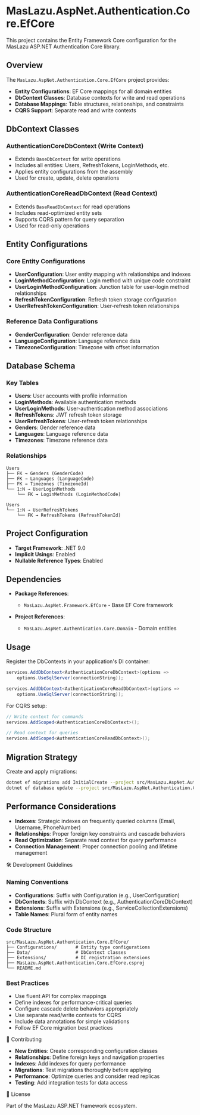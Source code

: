 # MasLazu.AspNet.Authentication.Core.EfCore

This project contains the Entity Framework Core configuration for the MasLazu ASP.NET Authentication Core library.

## Overview

The `MasLazu.AspNet.Authentication.Core.EfCore` project provides:

- **Entity Configurations**: EF Core mappings for all domain entities
- **DbContext Classes**: Database contexts for write and read operations
- **Database Mappings**: Table structures, relationships, and constraints
- **CQRS Support**: Separate read and write contexts

## DbContext Classes

### AuthenticationCoreDbContext (Write Context)

- Extends `BaseDbContext` for write operations
- Includes all entities: Users, RefreshTokens, LoginMethods, etc.
- Applies entity configurations from the assembly
- Used for create, update, delete operations

### AuthenticationCoreReadDbContext (Read Context)

- Extends `BaseReadDbContext` for read operations
- Includes read-optimized entity sets
- Supports CQRS pattern for query separation
- Used for read-only operations

## Entity Configurations

### Core Entity Configurations

- **UserConfiguration**: User entity mapping with relationships and indexes
- **LoginMethodConfiguration**: Login method with unique code constraint
- **UserLoginMethodConfiguration**: Junction table for user-login method relationships
- **RefreshTokenConfiguration**: Refresh token storage configuration
- **UserRefreshTokenConfiguration**: User-refresh token relationships

### Reference Data Configurations

- **GenderConfiguration**: Gender reference data
- **LanguageConfiguration**: Language reference data
- **TimezoneConfiguration**: Timezone with offset information

## Database Schema

### Key Tables

- **Users**: User accounts with profile information
- **LoginMethods**: Available authentication methods
- **UserLoginMethods**: User-authentication method associations
- **RefreshTokens**: JWT refresh token storage
- **UserRefreshTokens**: User-refresh token relationships
- **Genders**: Gender reference data
- **Languages**: Language reference data
- **Timezones**: Timezone reference data

### Relationships

```
Users
├── FK → Genders (GenderCode)
├── FK → Languages (LanguageCode)
├── FK → Timezones (TimezoneId)
└── 1:N → UserLoginMethods
    └── FK → LoginMethods (LoginMethodCode)

Users
└── 1:N → UserRefreshTokens
    └── FK → RefreshTokens (RefreshTokenId)
```

## Project Configuration

- **Target Framework**: .NET 9.0
- **Implicit Usings**: Enabled
- **Nullable Reference Types**: Enabled

## Dependencies

- **Package References**:

  - `MasLazu.AspNet.Framework.EfCore` - Base EF Core framework

- **Project References**:
  - `MasLazu.AspNet.Authentication.Core.Domain` - Domain entities

## Usage

Register the DbContexts in your application's DI container:

```csharp
services.AddDbContext<AuthenticationCoreDbContext>(options =>
    options.UseSqlServer(connectionString));

services.AddDbContext<AuthenticationCoreReadDbContext>(options =>
    options.UseSqlServer(connectionString));
```

For CQRS setup:

```csharp
// Write context for commands
services.AddScoped<AuthenticationCoreDbContext>();

// Read context for queries
services.AddScoped<AuthenticationCoreReadDbContext>();
```

## Migration Strategy

Create and apply migrations:

```bash
dotnet ef migrations add InitialCreate --project src/MasLazu.AspNet.Authentication.Core.EfCore --startup-project YourStartupProject
dotnet ef database update --project src/MasLazu.AspNet.Authentication.Core.EfCore --startup-project YourStartupProject
```

## Performance Considerations

- **Indexes**: Strategic indexes on frequently queried columns (Email, Username, PhoneNumber)
- **Relationships**: Proper foreign key constraints and cascade behaviors
- **Read Optimization**: Separate read context for query performance
- **Connection Management**: Proper connection pooling and lifetime management

🛠️ Development Guidelines

### Naming Conventions

- **Configurations**: Suffix with Configuration (e.g., UserConfiguration)
- **DbContexts**: Suffix with DbContext (e.g., AuthenticationCoreDbContext)
- **Extensions**: Suffix with Extensions (e.g., ServiceCollectionExtensions)
- **Table Names**: Plural form of entity names

### Code Structure

```
src/MasLazu.AspNet.Authentication.Core.EfCore/
├── Configurations/       # Entity type configurations
├── Data/                 # DbContext classes
├── Extensions/           # DI registration extensions
├── MasLazu.AspNet.Authentication.Core.EfCore.csproj
└── README.md
```

### Best Practices

- Use fluent API for complex mappings
- Define indexes for performance-critical queries
- Configure cascade delete behaviors appropriately
- Use separate read/write contexts for CQRS
- Include data annotations for simple validations
- Follow EF Core migration best practices

🤝 Contributing

- **New Entities**: Create corresponding configuration classes
- **Relationships**: Define foreign keys and navigation properties
- **Indexes**: Add indexes for query performance
- **Migrations**: Test migrations thoroughly before applying
- **Performance**: Optimize queries and consider read replicas
- **Testing**: Add integration tests for data access

📄 License

Part of the MasLazu ASP.NET framework ecosystem.
